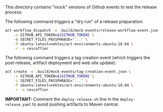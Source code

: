 This directory contains "mock" versions of Github events to test the release process:

The following command triggers a "dry run" of a release preparation:

```bash
act workflow_dispatch -e .build/mock-events/release-workflow-event.json \
    -s GITHUB_API_TOKEN=${GITHUB_TOKEN} \ 
    -s SECRET_FILES_PASSPHRASE="..." \
    -P ubuntu-latest=nektos/act-environments-ubuntu:18.04 \
    -r -a cescoffier
```

The following command triggers a tag creation event (which triggers the post-release, artifact deployment and web site update):

```bash
act create -e .build/mock-events/tag-creation-event.json \
    -s GITHUB_API_TOKEN=${GITHUB_TOKEN} \
    -s SECRET_FILES_PASSPHRASE="..." \
    -P ubuntu-latest=nektos/act-environments-ubuntu:18.04 \
    -r -a cescoffier
```
**IMPORTANT:** Comment the `deploy-release.sh` line in the `deploy-release.yaml` to avoid pushing artifacts to Maven central. 

